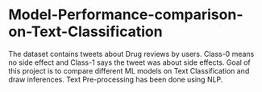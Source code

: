 # Model-Performance-comparison-on-Text-Classification
The dataset contains tweets about Drug reviews by users. Class-0 means no side effect and Class-1 says the tweet was about side effects. Goal of this project is to compare different ML models on Text Classification and draw inferences.
Text Pre-processing has been done using NLP.
